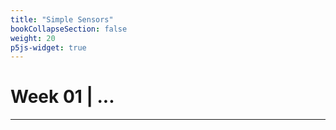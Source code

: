 ```yaml
---
title: "Simple Sensors"
bookCollapseSection: false
weight: 20
p5js-widget: true
---
```


# Week 01 | ...

---

